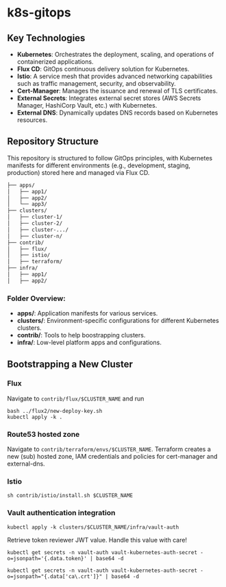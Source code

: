 # k8s-gitops

## Key Technologies

- **Kubernetes**: Orchestrates the deployment, scaling, and operations of containerized applications.
- **Flux CD**: GitOps continuous delivery solution for Kubernetes.
- **Istio**: A service mesh that provides advanced networking capabilities such as traffic management, security, and observability.
- **Cert-Manager**: Manages the issuance and renewal of TLS certificates.
- **External Secrets**: Integrates external secret stores (AWS Secrets Manager, HashiCorp Vault, etc.) with Kubernetes.
- **External DNS**: Dynamically updates DNS records based on Kubernetes resources.

## Repository Structure

This repository is structured to follow GitOps principles, with Kubernetes manifests for different environments (e.g., development, staging, production) stored here and managed via Flux CD.

```bash
├── apps/
│   ├── app1/
│   ├── app2/
│   └── app3/
├── clusters/
│   ├── cluster-1/
│   ├── cluster-2/
│   ├── cluster-.../
│   ├── cluster-n/
├── contrib/
│   ├── flux/
│   ├── istio/
│   ├── terraform/
├── infra/
│   ├── app1/
│   ├── app2/
```

### Folder Overview:

- **apps/**: Application manifests for various services.
- **clusters/**: Environment-specific configurations for different Kubernetes clusters.
- **contrib/**: Tools to help boostrapping clusters.
- **infra/**: Low-level platform apps and configurations.

## Bootstrapping a New Cluster

### Flux
Navigate to `contrib/flux/$CLUSTER_NAME` and run

```shell
bash ../flux2/new-deploy-key.sh
kubectl apply -k .
```

### Route53 hosted zone
Navigate to `contrib/terraform/envs/$CLUSTER_NAME`.
Terraform creates a new (sub) hosted zone, IAM credentials and policies for cert-manager and external-dns.

### Istio
```shell
sh contrib/istio/install.sh $CLUSTER_NAME
```

### Vault authentication integration
```shell
kubectl apply -k clusters/$CLUSTER_NAME/infra/vault-auth
```

Retrieve token reviewer JWT value. Handle this value with care!
```shell
kubectl get secrets -n vault-auth vault-kubernetes-auth-secret -o=jsonpath='{.data.token}' | base64 -d
```

```shell
kubectl get secrets -n vault-auth vault-kubernetes-auth-secret -o=jsonpath="{.data['ca\.crt']}" | base64 -d
```
